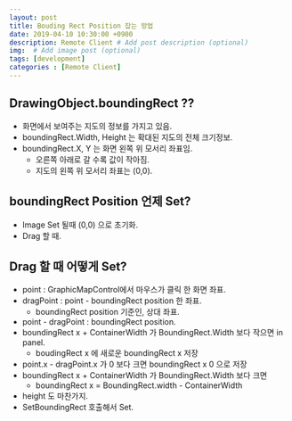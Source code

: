 ```yaml
---
layout: post
title: Bouding Rect Position 잡는 방법
date: 2019-04-10 10:30:00 +0900
description: Remote Client # Add post description (optional)
img:  # Add image post (optional)
tags: [development]
categories : [Remote Client]
---
```


## DrawingObject.boundingRect ??
 - 화면에서 보여주는 지도의 정보를 가지고 있음.
 - boundingRect.Width, Height 는 확대된 지도의 전체 크기정보.
 - boundingRect.X, Y 는 화면 왼쪽 위 모서리 좌표임.
   - 오른쪽 아래로 갈 수록 값이 작아짐.
   - 지도의 왼쪽 위 모서리 좌표는 (0,0).

## boundingRect Position 언제 Set?
 - Image Set 될때 (0,0) 으로 초기화.
 - Drag 할 때.

## Drag 할 때 어떻게 Set?
 - point : GraphicMapControl에서 마우스가 클릭 한 화면 좌표.
 - dragPoint : point - boundingRect position 한 좌표.
   - boundingRect position 기준인, 상대 좌표.
 - point - dragPoint : boundingRect position.
 - boundingRect x + ContainerWidth 가 BoundingRect.Width 보다 작으면 in panel.
   - boudingRect x 에 새로운 boundingRect x 저장
 - point.x - dragPoint.x 가 0 보다 크면 boundingRect x 0 으로 저장
 - boundingRect x + ContainerWidth 가 BoundingRect.Width 보다 크면
   - boundingRect x  = BoundingRect.width - ContainerWidth
 - height 도 마찬가지.
 - SetBoundingRect 호출해서 Set.